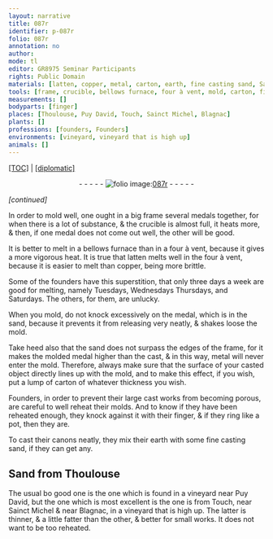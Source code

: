 ```yaml
---
layout: narrative
title: 087r
identifier: p-087r
folio: 087r
annotation: no
author:
mode: tl
editor: GR8975 Seminar Participants
rights: Public Domain
materials: [latten, copper, metal, carton, earth, fine casting sand, Sand from Thoulouse, the one which is found in a vineyard near Puy David, the one is from Touch, near Sainct Michel & near Blagnac, in a vineyard that is high up]
tools: [frame, crucible, bellows furnace, four à vent, mold, carton, finger]
measurements: []
bodyparts: [finger]
places: [Thoulouse, Puy David, Touch, Sainct Michel, Blagnac]
plants: []
professions: [founders, Founders]
environments: [vineyard, vineyard that is high up]
animals: []
---
```


 <p><a href="{{ site.baseurl }}/translation/">[TOC]</a> | <a href="{{ site.baseurl }}/texts/p-087r_tc/" target="_blank">[diplomatic]</a></p><div class="folio" align="center">- - - - - <a href="http://gallica.bnf.fr/ark:/12148/btv1b10500001g/f179.image" target="_blank"><img src="https://cu-mkp.github.io/2017-workshop-edition/assets/photo-icon.png" alt="folio image: " style="display:inline-block; margin-bottom:-3px;"/>087r</a> - - - - - </div>  
 
*[continued]*
  
In order to mold well, one ought in a big <span class="tl">frame</span> several medals together, for when there is a lot of substance, & the <span class="tl">crucible</span> is almost full, it heats more, & then, if one medal does not come out well, the other will be good.
 
It is better to melt in a <span class="tl">bellows furnace</span> than in a <span class="tl">four à vent</span>, because it gives a more vigorous heat. It is true that <span class="m">latten</span> melts well in the <span class="tl">four à vent</span>, because it is easier to melt than <span class="m">copper</span>, being more brittle.
 
Some of the <span class="pro">founders</span> have this superstition, that only <span class="tmp">three days a week</span> are good for melting, namely <span class="tmp">Tuesdays</span>, <span class="del"><span class="tmp">Wednesdays</span></span> <span class="tmp">Thursdays</span>, and <span class="tmp">Saturdays</span>. The others, for them, are unlucky.
 
When you mold, do not knock excessively on the medal, which is in the sand, because it prevents it from releasing very neatly, & shakes loose the <span class="tl">mold</span>.
 
Take heed also that the sand does not surpass the edges of the <span class="tl">frame</span>, for it makes the molded medal higher than the cast, & in this way, <span class="m">metal</span> will never enter the mold. Therefore, always make sure that the surface of your casted object directly lines up with the <span class="tl">mold</span>, and to make this effect, if you wish, put a lump of <span class="tl"><span class="m">carton</span></span> of whatever thickness you wish.
 
<span class="pro">Founders</span>, in order to prevent their large cast works from becoming porous, are careful to well reheat their molds. And to know if they have been reheated enough, they knock against it with their <span class="tl"><span class="bp">finger</span></span>, & if they <span class="sn">ring</span> like a pot, then they are.
 
To cast their canons neatly, they mix their <span class="m">earth</span> with some <span class="m">fine casting sand</span>, if they can get any.
 
 
  

## <span class="m">Sand from <span class="pl">Thoulouse</span></span>

 
The usual <span class="del">bo</span> good one is <span class="m">the one which is found in a <span class="env">vineyard</span> near <span class="pl">Puy David</span></span>, but the one which is most excellent is <span class="m">the one is from <span class="pl">Touch</span>, near <span class="pl">Sainct Michel</span> & near <span class="pl">Blagnac</span>, in a <span class="env">vineyard that is high up</span></span>. The latter is thinner, & a little fatter than the other, & better for small works. It does not want to be too reheated.
 
 